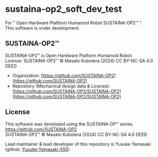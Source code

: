 # sustaina-op2_soft_dev_test
For " Open Hardware Platform Humanoid Robot SUSTAINA-OP2™ ". <br>
This software is under development.<br>

## SUSTAINA-OP2™
SUSTAINA-OP2™ is Open Hardware Platform Humanoid Robot.<br>
License: SUSTAINA-OP2™ © Masato Kubotera (2024) CC BY-NC-SA 4.0 DEED <br>

* Organization: [https://github.com/SUSTAINA-OP2](https://github.com/SUSTAINA-OP2)
* Repository (Mechanical design data & License): [https://github.com/SUSTAINA-OP2/SUSTAINA-OP2](https://github.com/SUSTAINA-OP2/SUSTAINA-OP2)

## License
This software was developed using the SUSTAINA-OP™ series. <br>
https://github.com/SUSTAINA-OP2 <br>
SUSTAINA-OP2™ © Masato Kubotera (2024) CC BY-NC-SA 4.0 DEED <br>

Lead maintainer & lead developer of this repository is Yusuke Yamasaki (github: [Yusuke-Yamasaki-555](https://github.com/Yusuke-Yamasaki-555)).<br>
